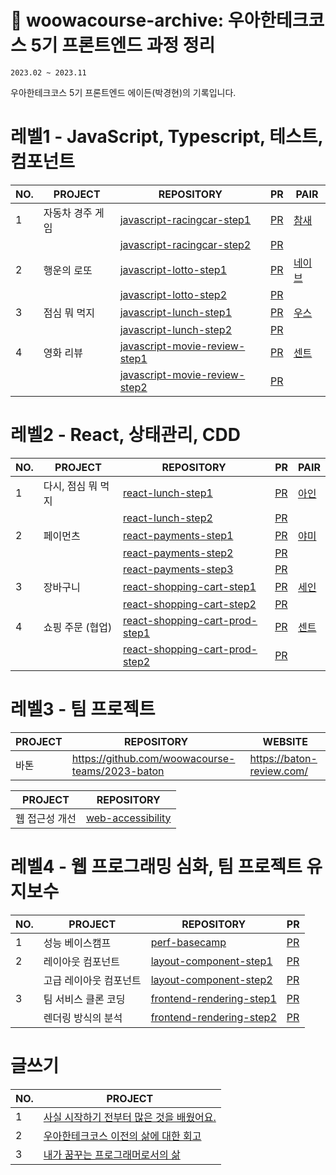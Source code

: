 # 🚀 woowacourse-archive: 우아한테크코스 5기 프론트엔드 과정 정리

`2023.02 ~ 2023.11`

우아한테크코스 5기 프론트엔드 에이든(박경현)의 기록입니다.

# 레벨1 - JavaScript, Typescript, 테스트, 컴포넌트

| NO. | PROJECT          | REPOSITORY                                                                                      | PR                                                                   | PAIR                                  |
| --- | ---------------- | ----------------------------------------------------------------------------------------------- | -------------------------------------------------------------------- | ------------------------------------- |
| 1   | 자동차 경주 게임 | [javascript-racingcar-step1](https://github.com/gyeongza/javascript-racingcar/tree/gyeongza)    | [PR](https://github.com/woowacourse/javascript-racingcar/pull/169)   | [참새](https://github.com/WaiNaat)    |
|     |                  | [javascript-racingcar-step2](https://github.com/gyeongza/javascript-racingcar/tree/step2)       | [PR](https://github.com/woowacourse/javascript-racingcar/pull/237)   |                                       |
| 2   | 행운의 로또      | [javascript-lotto-step1](https://github.com/gyeongza/javascript-lotto/tree/step1)               | [PR](https://github.com/woowacourse/javascript-lotto/pull/191)       | [네이브](https://github.com/NaveOWO)  |
|     |                  | [javascript-lotto-step2](https://github.com/gyeongza/javascript-lotto/tree/step2)               | [PR](https://github.com/woowacourse/javascript-lotto/pull/247)       |                                       |
| 3   | 점심 뭐 먹지     | [javascript-lunch-step1](https://github.com/gyeongza/javascript-lunch/tree/step1)               | [PR](https://github.com/woowacourse/javascript-lunch/pull/39)        | [우스](https://github.com/Gilpop8663) |
|     |                  | [javascript-lunch-step2](https://github.com/gyeongza/javascript-lunch/tree/step2)               | [PR](https://github.com/woowacourse/javascript-lunch/pull/85)        |                                       |
| 4   | 영화 리뷰        | [javascript-movie-review-step1](https://github.com/gyeongza/javascript-movie-review/tree/step1) | [PR](https://github.com/woowacourse/javascript-movie-review/pull/36) | [센트](https://github.com/kyw0716)    |
|     |                  | [javascript-movie-review-step2](https://github.com/gyeongza/javascript-movie-review/tree/step2) | [PR](https://github.com/woowacourse/javascript-movie-review/pull/94) |                                       |

# 레벨2 - React, 상태관리, CDD

| NO. | PROJECT            | REPOSITORY                                                                                        | PR                                                                     | PAIR                                    |
| --- | ------------------ | ------------------------------------------------------------------------------------------------- | ---------------------------------------------------------------------- | --------------------------------------- |
| 1   | 다시, 점심 뭐 먹지 | [react-lunch-step1](https://github.com/gyeongza/react-lunch/tree/step1)                           | [PR](https://github.com/woowacourse/react-lunch/pull/31)               | [아인](https://github.com/geuntaek1013) |
|     |                    | [react-lunch-step2](https://github.com/gyeongza/react-lunch/tree/step2)                           | [PR](https://github.com/woowacourse/react-lunch/pull/67)               |                                         |
| 2   | 페이먼츠           | [react-payments-step1](https://github.com/gyeongza/react-payments/tree/step1)                     | [PR](https://github.com/woowacourse/react-payments/pull/230)           | [야미](https://github.com/feb-dain)     |
|     |                    | [react-payments-step2](https://github.com/gyeongza/react-payments/tree/step2)                     | [PR](https://github.com/woowacourse/react-payments/pull/269)           |                                         |
|     |                    | [react-payments-step3](https://github.com/gyeongza/react-payments/tree/step3)                     | [PR](https://github.com/woowacourse/react-payments/pull/330)           |                                         |
| 3   | 장바구니           | [react-shopping-cart-step1](https://github.com/gyeongza/react-shopping-cart/tree/step1)           | [PR](https://github.com/woowacourse/react-shopping-cart/pull/155)      | [세인](https://github.com/semnil5202)   |
|     |                    | [react-shopping-cart-step2](https://github.com/gyeongza/react-shopping-cart/tree/step2)           | [PR](https://github.com/woowacourse/react-shopping-cart/pull/236)      |                                         |
| 4   | 쇼핑 주문 (협업)   | [react-shopping-cart-prod-step1](https://github.com/gyeongza/react-shopping-cart-prod/tree/step1) | [PR](https://github.com/woowacourse/react-shopping-cart-prod/pull/124) | [센트](https://github.com/kyw0716)      |
|     |                    | [react-shopping-cart-prod-step2](https://github.com/gyeongza/react-shopping-cart-prod/tree/step2) | [PR](https://github.com/woowacourse/react-shopping-cart-prod/pull/169) |                                         |

# 레벨3 - **팀 프로젝트**

| PROJECT | REPOSITORY                                      | WEBSITE                   |
| ------- | ----------------------------------------------- | ------------------------- |
| 바톤    | https://github.com/woowacourse-teams/2023-baton | https://baton-review.com/ |

|    PROJECT     |                             REPOSITORY                             |
| :------------: | :----------------------------------------------------------------: |
| 웹 접근성 개선 | [web-accessibility](https://github.com/gyeongza/web-accessibility) |

# 레벨4 - **웹 프로그래밍 심화, 팀 프로젝트 유지보수**

| NO. | PROJECT                | REPOSITORY                                                                            | PR                                                              |
| --- | ---------------------- | ------------------------------------------------------------------------------------- | --------------------------------------------------------------- |
| 1   | 성능 베이스캠프        | [perf-basecamp](https://github.com/gyeongza/perf-basecamp/tree/gyeongza)              | [PR](https://github.com/woowacourse/perf-basecamp/pull/66)      |
| 2   | 레이아웃 컴포넌트      | [layout-component-step1](https://github.com/gyeongza/layout-component/)               | [PR](https://github.com/woowacourse/layout-component/pull/37)   |
|     | 고급 레이아웃 컴포넌트 | [layout-component-step2](https://github.com/gyeongza/layout-component/tree/step2)     | [PR](https://github.com/woowacourse/layout-component/pull/83)   |
| 3   | 팀 서비스 클론 코딩    | [frontend-rendering-step1](https://github.com/gyeongza/frontend-rendering/tree/step1) | [PR](https://github.com/woowacourse/frontend-rendering/pull/29) |
|     | 렌더링 방식의 분석     | [frontend-rendering-step2](https://github.com/gyeongza/frontend-rendering/tree/step2) | [PR](https://github.com/woowacourse/frontend-rendering/pull/93) |

# 글쓰기

| NO. | PROJECT                                                                                                         |
| --- | --------------------------------------------------------------------------------------------------------------- |
| 1   | [사실 시작하기 전부터 많은 것을 배웠어요.](https://github.com/gyeongza/woowa-writing-5/blob/gyeongza/level1.md) |
| 2   | [우아한테크코스 이전의 삶에 대한 회고](https://github.com/gyeongza/woowa-writing-5/blob/gyeongza/level2.md)     |
| 3   | [내가 꿈꾸는 프로그래머로서의 삶](https://github.com/gyeongza/woowa-writing-5/blob/gyeongza/level4.md)          |
